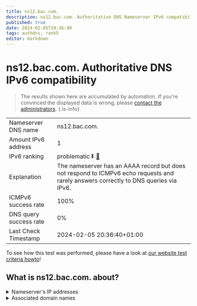 ```yaml
---
title: ns12.bac.com.
description: ns12.bac.com. Authoritative DNS Nameserver IPv6 compatibility
published: true
date: 2024-02-05T19:36:40
tags: authdns, rank5
editor: markdown
---
```


# ns12.bac.com. Authoritative DNS IPv6 compatibility

> The results shown here are accumulated by automation. If you're convinced the displayed data is wrong, please [contact the administrators](/howto/chat). 
{.is-info}




|   |   |
| - | - |
| Nameserver DNS name | ns12.bac.com.
| Amount IPv6 address | 1
| IPv6 ranking | problematic :arrow_double_down: [🔗](/howto/ranking) |
| Explanation | The nameserver has an AAAA record but does not respond to ICMPv6 echo requests and rarely answers correctly to DNS queries via IPv6. |
| ICMPv6 success rate | 100%|
| DNS query success rate | 0% |
| Last Check Timestamp | 2024-02-05 20:36:40+01:00 |

To see how this test was performed, please have a look at [our website test criteria howto](/howto/testcriteria/authdns)!


## What is ns12.bac.com. about?




<details>
<summary>Nameserver's IP addresses</summary>

2600:1401:2::79

</details>



<details>
<summary>Associated domain names</summary>

www.bankofamerica.com

</details>
